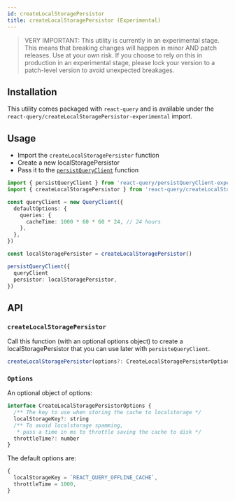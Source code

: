 ```yaml
---
id: createLocalStoragePersistor
title: createLocalStoragePersistor (Experimental)
---
```


> VERY IMPORTANT: This utility is currently in an experimental stage. This means that breaking changes will happen in minor AND patch releases. Use at your own risk. If you choose to rely on this in production in an experimental stage, please lock your version to a patch-level version to avoid unexpected breakages.

## Installation

This utility comes packaged with `react-query` and is available under the `react-query/createLocalStoragePersistor-experimental` import.

## Usage

- Import the `createLocalStoragePersistor` function
- Create a new localStoragePersistor
- Pass it to the [`persistQueryClient`](./persist-query-client) function

```ts
import { persistQueryClient } from 'react-query/persistQueryClient-experimental'
import { createLocalStoragePersistor } from 'react-query/createLocalStoragePersistor-experimental'

const queryClient = new QueryClient({
  defaultOptions: {
    queries: {
      cacheTime: 1000 * 60 * 60 * 24, // 24 hours
    },
  },
})

const localStoragePersistor = createLocalStoragePersistor()

persistQueryClient({
  queryClient
  persistor: localStoragePersistor,
})
```

## API

### `createLocalStoragePersistor`

Call this function (with an optional options object) to create a localStoragePersistor that you can use later with `persisteQueryClient`.

```js
createLocalStoragePersistor(options?: CreateLocalStoragePersistorOptions)
```

### `Options`

An optional object of options:

```js
interface CreateLocalStoragePersistorOptions {
  /** The key to use when storing the cache to localstorage */
  localStorageKey?: string
  /** To avoid localstorage spamming,
   * pass a time in ms to throttle saving the cache to disk */
  throttleTime?: number
}
```

The default options are:

```js
{
  localStorageKey = `REACT_QUERY_OFFLINE_CACHE`,
  throttleTime = 1000,
}
```
